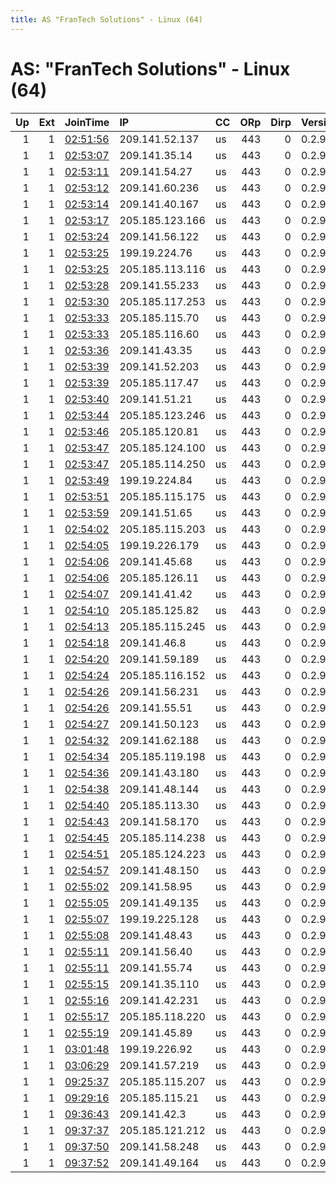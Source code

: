 ```yaml
---
title: AS "FranTech Solutions" - Linux (64)
---
```


# AS: "FranTech Solutions" - Linux (64)

|   Up |   Ext | JoinTime                                                                                            | IP              | CC   |   ORp |   Dirp | Version   | Contact                | Nickname   |   eFamMembers |
|-----:|------:|:----------------------------------------------------------------------------------------------------|:----------------|:-----|------:|-------:|:----------|:-----------------------|:-----------|--------------:|
|    1 |     1 | [02:51:56](https://metrics.torproject.org/rs.html#details/57FA1AE53957FA67EC022CBE9B68261EC5FAD724) | 209.141.52.137  | us   |   443 |      0 | 0.2.9.17  | thomaspli1@hotmail.com | smell      |            85 |
|    1 |     1 | [02:53:07](https://metrics.torproject.org/rs.html#details/7D6E96CB5FB0B043CDAA3886EA08410F6D99535C) | 209.141.35.14   | us   |   443 |      0 | 0.2.9.17  | thomaspli1@hotmail.com | smell      |            85 |
|    1 |     1 | [02:53:11](https://metrics.torproject.org/rs.html#details/8E028F0422A10953994C51D3C5FA8EDEC18F6931) | 209.141.54.27   | us   |   443 |      0 | 0.2.9.17  | thomaspli1@hotmail.com | smell      |            85 |
|    1 |     1 | [02:53:12](https://metrics.torproject.org/rs.html#details/D7EB8F0275BEEC1E68E175B31775A59EBCA16C30) | 209.141.60.236  | us   |   443 |      0 | 0.2.9.17  | thomaspli1@hotmail.com | smell      |            85 |
|    1 |     1 | [02:53:14](https://metrics.torproject.org/rs.html#details/AB6D728D2E430E1CC02AD5C28538BDA78F33CDA6) | 209.141.40.167  | us   |   443 |      0 | 0.2.9.17  | thomaspli1@hotmail.com | smell      |            85 |
|    1 |     1 | [02:53:17](https://metrics.torproject.org/rs.html#details/C1FED6A5D03826AE9C9A317AAE370B6578662DE4) | 205.185.123.166 | us   |   443 |      0 | 0.2.9.17  | thomaspli1@hotmail.com | smell      |            85 |
|    1 |     1 | [02:53:24](https://metrics.torproject.org/rs.html#details/18CF80F0AEC1F860EC69B36E8A80CDFE958E61F2) | 209.141.56.122  | us   |   443 |      0 | 0.2.9.17  | thomaspli1@hotmail.com | smell      |            85 |
|    1 |     1 | [02:53:25](https://metrics.torproject.org/rs.html#details/C2A1C83A09AA7004A30BDC154AD1274BA26804A0) | 199.19.224.76   | us   |   443 |      0 | 0.2.9.17  | thomaspli1@hotmail.com | smell      |            85 |
|    1 |     1 | [02:53:25](https://metrics.torproject.org/rs.html#details/C86498C8E9B6D0AF0E41D237676CC8F41BF52EEF) | 205.185.113.116 | us   |   443 |      0 | 0.2.9.17  | thomaspli1@hotmail.com | smell      |            85 |
|    1 |     1 | [02:53:28](https://metrics.torproject.org/rs.html#details/497A3A05674FC9C934616561C35B377E6337D5AC) | 209.141.55.233  | us   |   443 |      0 | 0.2.9.17  | thomaspli1@hotmail.com | smell      |            85 |
|    1 |     1 | [02:53:30](https://metrics.torproject.org/rs.html#details/2DF7D1B14732972DF51BFEDD66061CC7571E6DFA) | 205.185.117.253 | us   |   443 |      0 | 0.2.9.17  | thomaspli1@hotmail.com | smell      |            85 |
|    1 |     1 | [02:53:33](https://metrics.torproject.org/rs.html#details/21C36D1FA20079C6101C55A99331BA2981124901) | 205.185.115.70  | us   |   443 |      0 | 0.2.9.17  | thomaspli1@hotmail.com | smell      |            85 |
|    1 |     1 | [02:53:33](https://metrics.torproject.org/rs.html#details/46F1EF1F151E2294604437D874DC537F4979654A) | 205.185.116.60  | us   |   443 |      0 | 0.2.9.17  | thomaspli1@hotmail.com | smell      |            85 |
|    1 |     1 | [02:53:36](https://metrics.torproject.org/rs.html#details/C762C3ABF5908C889B02E9C88872E7DA78D6337B) | 209.141.43.35   | us   |   443 |      0 | 0.2.9.17  | thomaspli1@hotmail.com | smell      |            85 |
|    1 |     1 | [02:53:39](https://metrics.torproject.org/rs.html#details/88EF48756A248BABEB5C99EB91937EC74D4A755E) | 209.141.52.203  | us   |   443 |      0 | 0.2.9.17  | thomaspli1@hotmail.com | smell      |            85 |
|    1 |     1 | [02:53:39](https://metrics.torproject.org/rs.html#details/B3F1D0AD3A2BB67E15DDAF4F442DDB60CA407A3C) | 205.185.117.47  | us   |   443 |      0 | 0.2.9.17  | thomaspli1@hotmail.com | smell      |            85 |
|    1 |     1 | [02:53:40](https://metrics.torproject.org/rs.html#details/1C54DBBC4FC57C8BEEAC2645850FE8474130B26B) | 209.141.51.21   | us   |   443 |      0 | 0.2.9.17  | thomaspli1@hotmail.com | smell      |            85 |
|    1 |     1 | [02:53:44](https://metrics.torproject.org/rs.html#details/8A908F9521F57A2D769CC38887FA0F2FB72CEF51) | 205.185.123.246 | us   |   443 |      0 | 0.2.9.17  | thomaspli1@hotmail.com | smell      |            85 |
|    1 |     1 | [02:53:46](https://metrics.torproject.org/rs.html#details/42353AEAD5741831890C4994272237E5D26DF5AC) | 205.185.120.81  | us   |   443 |      0 | 0.2.9.17  | thomaspli1@hotmail.com | smell      |            85 |
|    1 |     1 | [02:53:47](https://metrics.torproject.org/rs.html#details/4962BFC38D8F9C30335D13853BB7A9D881DE6A9F) | 205.185.124.100 | us   |   443 |      0 | 0.2.9.17  | thomaspli1@hotmail.com | smell      |            85 |
|    1 |     1 | [02:53:47](https://metrics.torproject.org/rs.html#details/B118ADCA13D405AD4292A09B5113199A339A8BDC) | 205.185.114.250 | us   |   443 |      0 | 0.2.9.17  | thomaspli1@hotmail.com | smell      |            85 |
|    1 |     1 | [02:53:49](https://metrics.torproject.org/rs.html#details/8248E4BC1E6FCE9ABD7E7C49DB50A730E1933ECD) | 199.19.224.84   | us   |   443 |      0 | 0.2.9.17  | thomaspli1@hotmail.com | smell      |            85 |
|    1 |     1 | [02:53:51](https://metrics.torproject.org/rs.html#details/969618E021BB44A2D3D7143381C25256DA252542) | 205.185.115.175 | us   |   443 |      0 | 0.2.9.17  | thomaspli1@hotmail.com | smell      |            85 |
|    1 |     1 | [02:53:59](https://metrics.torproject.org/rs.html#details/C42409C502C2A6A40E26C7A6DA4CBABCEEF44284) | 209.141.51.65   | us   |   443 |      0 | 0.2.9.17  | thomaspli1@hotmail.com | smell      |            85 |
|    1 |     1 | [02:54:02](https://metrics.torproject.org/rs.html#details/E32AA8D357807C76AEBDD55898A9EB9AD9B4CD12) | 205.185.115.203 | us   |   443 |      0 | 0.2.9.17  | thomaspli1@hotmail.com | smell      |            85 |
|    1 |     1 | [02:54:05](https://metrics.torproject.org/rs.html#details/F02389D5265D381FBF020FF955CAC64CDFE1B4B2) | 199.19.226.179  | us   |   443 |      0 | 0.2.9.17  | thomaspli1@hotmail.com | smell      |            85 |
|    1 |     1 | [02:54:06](https://metrics.torproject.org/rs.html#details/53D295DE9FA7496AF55944BA7B0217D27C30BE61) | 209.141.45.68   | us   |   443 |      0 | 0.2.9.17  | thomaspli1@hotmail.com | smell      |            85 |
|    1 |     1 | [02:54:06](https://metrics.torproject.org/rs.html#details/D35BEC9022FC58F532E36C60A630C65EA7F935A9) | 205.185.126.11  | us   |   443 |      0 | 0.2.9.17  | thomaspli1@hotmail.com | smell      |            85 |
|    1 |     1 | [02:54:07](https://metrics.torproject.org/rs.html#details/DAAAF5BDFE2C3EC79D043C337CC84A2E09AC8B09) | 209.141.41.42   | us   |   443 |      0 | 0.2.9.17  | thomaspli1@hotmail.com | smell      |            85 |
|    1 |     1 | [02:54:10](https://metrics.torproject.org/rs.html#details/765C148058AC2BE0FFFA97516E0BF0BE945D7A5E) | 205.185.125.82  | us   |   443 |      0 | 0.2.9.17  | thomaspli1@hotmail.com | smell      |            85 |
|    1 |     1 | [02:54:13](https://metrics.torproject.org/rs.html#details/9A6B76B67D8B509457424ADA744EC4990E234E7C) | 205.185.115.245 | us   |   443 |      0 | 0.2.9.17  | thomaspli1@hotmail.com | smell      |            85 |
|    1 |     1 | [02:54:18](https://metrics.torproject.org/rs.html#details/9A1FBBAADC74BE7289ADA435769E5AF383C7D086) | 209.141.46.8    | us   |   443 |      0 | 0.2.9.17  | thomaspli1@hotmail.com | smell      |            85 |
|    1 |     1 | [02:54:20](https://metrics.torproject.org/rs.html#details/35E2FB2D30CAA62EBF1859954C8268C35030B9D0) | 209.141.59.189  | us   |   443 |      0 | 0.2.9.17  | thomaspli1@hotmail.com | smell      |            85 |
|    1 |     1 | [02:54:24](https://metrics.torproject.org/rs.html#details/81BE2E4239D64B6466DE9C5839FC417AC0AAACE6) | 205.185.116.152 | us   |   443 |      0 | 0.2.9.17  | thomaspli1@hotmail.com | smell      |            85 |
|    1 |     1 | [02:54:26](https://metrics.torproject.org/rs.html#details/4B7A965D2171E95F8F20AD67A08540CF128D40E3) | 209.141.56.231  | us   |   443 |      0 | 0.2.9.17  | thomaspli1@hotmail.com | smell      |            85 |
|    1 |     1 | [02:54:26](https://metrics.torproject.org/rs.html#details/D603522C13FA0074E2A7589CE1DEDF70CF057FA2) | 209.141.55.51   | us   |   443 |      0 | 0.2.9.17  | thomaspli1@hotmail.com | smell      |            85 |
|    1 |     1 | [02:54:27](https://metrics.torproject.org/rs.html#details/081BBFFCFD07CE25CEE911E35BBE18C8039F3BB7) | 209.141.50.123  | us   |   443 |      0 | 0.2.9.17  | thomaspli1@hotmail.com | smell      |            85 |
|    1 |     1 | [02:54:32](https://metrics.torproject.org/rs.html#details/67895D17BCC7DA111AC2E0F1F348B99B1E4B5A91) | 209.141.62.188  | us   |   443 |      0 | 0.2.9.17  | thomaspli1@hotmail.com | smell      |            85 |
|    1 |     1 | [02:54:34](https://metrics.torproject.org/rs.html#details/EF6F2C106774136FE83D65E9D1FD483EAD8DAC9C) | 205.185.119.198 | us   |   443 |      0 | 0.2.9.17  | thomaspli1@hotmail.com | smell      |            85 |
|    1 |     1 | [02:54:36](https://metrics.torproject.org/rs.html#details/987F0559BC2EEA0E2177CE7B9A3BD9A89505BCC8) | 209.141.43.180  | us   |   443 |      0 | 0.2.9.17  | thomaspli1@hotmail.com | smell      |            85 |
|    1 |     1 | [02:54:38](https://metrics.torproject.org/rs.html#details/D6A7405E817AADEFCACA4DE906DBF0806AB1E04C) | 209.141.48.144  | us   |   443 |      0 | 0.2.9.17  | thomaspli1@hotmail.com | smell      |            85 |
|    1 |     1 | [02:54:40](https://metrics.torproject.org/rs.html#details/BAD7F864B7FEDCCDDB02318583CBD2B608234FC0) | 205.185.113.30  | us   |   443 |      0 | 0.2.9.17  | thomaspli1@hotmail.com | smell      |            85 |
|    1 |     1 | [02:54:43](https://metrics.torproject.org/rs.html#details/BA345DBBDDCA9EB7C9EC08B0286CB7E9F5133374) | 209.141.58.170  | us   |   443 |      0 | 0.2.9.17  | thomaspli1@hotmail.com | smell      |            85 |
|    1 |     1 | [02:54:45](https://metrics.torproject.org/rs.html#details/E6CC29B4B50CF3A87D5143B021146FCB9D100201) | 205.185.114.238 | us   |   443 |      0 | 0.2.9.17  | thomaspli1@hotmail.com | smell      |            85 |
|    1 |     1 | [02:54:51](https://metrics.torproject.org/rs.html#details/6719266C82A940346C063856F13044AA75E23128) | 205.185.124.223 | us   |   443 |      0 | 0.2.9.17  | thomaspli1@hotmail.com | smell      |            85 |
|    1 |     1 | [02:54:57](https://metrics.torproject.org/rs.html#details/DCE47735CBDCA125DC94A116ACAA3BEF654F2FCC) | 209.141.48.150  | us   |   443 |      0 | 0.2.9.17  | thomaspli1@hotmail.com | smell      |            85 |
|    1 |     1 | [02:55:02](https://metrics.torproject.org/rs.html#details/682CBD1BE025556462A669E2EE5C44B972E0AF3F) | 209.141.58.95   | us   |   443 |      0 | 0.2.9.17  | thomaspli1@hotmail.com | smell      |            85 |
|    1 |     1 | [02:55:05](https://metrics.torproject.org/rs.html#details/F08A20340C9431DE589D0682A2E5B867564B877E) | 209.141.49.135  | us   |   443 |      0 | 0.2.9.17  | thomaspli1@hotmail.com | smell      |            85 |
|    1 |     1 | [02:55:07](https://metrics.torproject.org/rs.html#details/56E90BD796B5D102E38B277EAF5EAF3F5E2B1C4D) | 199.19.225.128  | us   |   443 |      0 | 0.2.9.17  | thomaspli1@hotmail.com | smell      |            85 |
|    1 |     1 | [02:55:08](https://metrics.torproject.org/rs.html#details/9DA41CB6F11C74337AF697881E380BD327130A82) | 209.141.48.43   | us   |   443 |      0 | 0.2.9.17  | thomaspli1@hotmail.com | smell      |            85 |
|    1 |     1 | [02:55:11](https://metrics.torproject.org/rs.html#details/714BAF6AE7AB3B2F98D9CBF59CCAD321BB1EBB57) | 209.141.56.40   | us   |   443 |      0 | 0.2.9.17  | thomaspli1@hotmail.com | smell      |            85 |
|    1 |     1 | [02:55:11](https://metrics.torproject.org/rs.html#details/7CC2CB3FCBC62B5BFBD8CFED0FF7DD3DDBB349DC) | 209.141.55.74   | us   |   443 |      0 | 0.2.9.17  | thomaspli1@hotmail.com | smell      |            85 |
|    1 |     1 | [02:55:15](https://metrics.torproject.org/rs.html#details/38953889984B23BCB73DBEC02C7D983ABBF11C18) | 209.141.35.110  | us   |   443 |      0 | 0.2.9.17  | thomaspli1@hotmail.com | smell      |            85 |
|    1 |     1 | [02:55:16](https://metrics.torproject.org/rs.html#details/15500D8247A5EE2FFC0AE5B539D1B09B6F6F9155) | 209.141.42.231  | us   |   443 |      0 | 0.2.9.17  | thomaspli1@hotmail.com | smell      |            85 |
|    1 |     1 | [02:55:17](https://metrics.torproject.org/rs.html#details/3E728D8F3AFDB14E93EAB73458F287531C8B1511) | 205.185.118.220 | us   |   443 |      0 | 0.2.9.17  | thomaspli1@hotmail.com | smell      |            85 |
|    1 |     1 | [02:55:19](https://metrics.torproject.org/rs.html#details/E6F6343C984673A2BDB384E5ADEB389B85624ED0) | 209.141.45.89   | us   |   443 |      0 | 0.2.9.17  | thomaspli1@hotmail.com | smell      |            85 |
|    1 |     1 | [03:01:48](https://metrics.torproject.org/rs.html#details/0AB8CE8B317228920C7504EAD50EE3C29EDF070B) | 199.19.226.92   | us   |   443 |      0 | 0.2.9.17  | thomaspli1@hotmail.com | smell      |            85 |
|    1 |     1 | [03:06:29](https://metrics.torproject.org/rs.html#details/679141DFFDEB6E8A69D92F6A19343C13305A6FB5) | 209.141.57.219  | us   |   443 |      0 | 0.2.9.17  | thomaspli1@hotmail.com | smell      |            85 |
|    1 |     1 | [09:25:37](https://metrics.torproject.org/rs.html#details/1041C6AC81B8931A509EB1F79984BE85ED60CD06) | 205.185.115.207 | us   |   443 |      0 | 0.2.9.17  | thomaspli1@hotmail.com | smell      |            85 |
|    1 |     1 | [09:29:16](https://metrics.torproject.org/rs.html#details/061182496BB51D14DC663EE57B6F1F60AF90F092) | 205.185.115.21  | us   |   443 |      0 | 0.2.9.17  | thomaspli1@hotmail.com | smell      |            85 |
|    1 |     1 | [09:36:43](https://metrics.torproject.org/rs.html#details/6B096F0F4D46B722EF4DAEF94EE1ACED29882A3E) | 209.141.42.3    | us   |   443 |      0 | 0.2.9.17  | thomaspli1@hotmail.com | smell      |            85 |
|    1 |     1 | [09:37:37](https://metrics.torproject.org/rs.html#details/700C1DA3FB0CF5D35649DA256AA3A7503AB8C07A) | 205.185.121.212 | us   |   443 |      0 | 0.2.9.17  | thomaspli1@hotmail.com | smell      |            85 |
|    1 |     1 | [09:37:50](https://metrics.torproject.org/rs.html#details/9011BDD1FE82D234E4D56152089DE2227CF28312) | 209.141.58.248  | us   |   443 |      0 | 0.2.9.17  | thomaspli1@hotmail.com | smell      |            85 |
|    1 |     1 | [09:37:52](https://metrics.torproject.org/rs.html#details/A106F75ECD68D6A9605C1877467D9C9A76296EF4) | 209.141.49.164  | us   |   443 |      0 | 0.2.9.17  | thomaspli1@hotmail.com | smell      |            85 |
